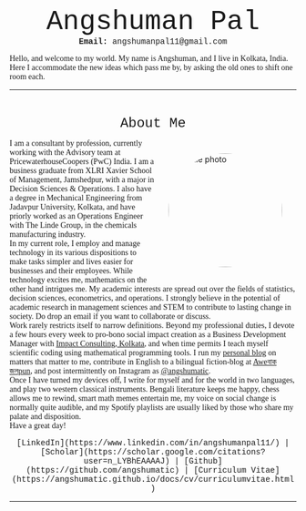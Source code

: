 <p align="center">
<font size="7"> <span style="font-family:Courier New;">Angshuman Pal</span> </font><br/>
  <span style="font-family:Courier New;"> <strong> Email:</strong> angshumanpal11@gmail.com</span>
</p>

<span style="font-family:Garamond;">
  Hello, and welcome to my world. My name is Angshuman, and I live in Kolkata, India.<br/>
  Here I accommodate the new ideas which pass me by, by asking the old ones to shift one room each.
</span>

___

<style>
img {
  border-radius: 50%;
}
</style>

<br/>

<p align="center">
  <span style="font-family:Courier New;">
    <font size="5">About Me</font><br/>
  </span>
</p>

<img src="https://user-images.githubusercontent.com/98811198/152400615-dcfe016d-f6d8-4f0e-8bf0-e39ec133b73c.JPG" alt="profile photo" loading ="eager" width=200px height=auto style="margin:25px 25px" align="right">

<span style="font-family:Garamond;">
  
  I am a consultant by profession, currently working with the Advisory team at PricewaterhouseCoopers (PwC) India. I am a business graduate from XLRI Xavier School of Management, Jamshedpur, with a major in Decision Sciences & Operations. I also have a degree in Mechanical Engineering from Jadavpur University, Kolkata, and have priorly worked as an Operations Engineer with The Linde Group, in the chemicals manufacturing industry.<br/>In my current role, I employ and manage technology in its various dispositions to make tasks simpler and lives easier for businesses and their employees. While technology excites me, mathematics on the other hand intrigues me. My academic interests are spread out over the fields of statistics, decision sciences, econometrics, and operations. I strongly believe in the potential of academic research in management sciences and STEM to contribute to lasting change in society. Do drop an email if you want to collaborate or discuss.<br/>Work rarely restricts itself to narrow definitions. Beyond my professional duties, I devote a few hours every week to pro-bono social impact creation as a Business Development Manager with [Impact Consulting, Kolkata](https://www.linkedin.com/company/ic-kolkata/), and when time permits I teach myself scientific coding using mathematical programming tools. I run my [personal blog](https://angshumatic.github.io/archive.html) on matters that matter to me, contribute in English to a bilingual fiction-blog at [Aweবাক জলpun](https://awebaakjolpun.wordpress.com/), and post intermittently on Instagram as [@angshumatic](https://www.instagram.com/angshumatic/).<br/>Once I have turned my devices off, I write for myself and for the world in two languages, and play two western classical instruments. Bengali literature keeps me happy, chess allows me to rewind, smart math memes entertain me, my voice on social change is normally quite audible, and my Spotify playlists are usually liked by those who share my palate and disposition.<br/>Have a great day!
  
</span>

<span style="font-family:Courier New;">
  <p align="center">
    [LinkedIn](https://www.linkedin.com/in/angshumanpal11/) | [Scholar](https://scholar.google.com/citations?user=n_LYBhEAAAAJ) | [Github](https://github.com/angshumatic) | [Curriculum Vitae](https://angshumatic.github.io/docs/cv/curriculumvitae.html)<br/>
  </p>
</span>

___
